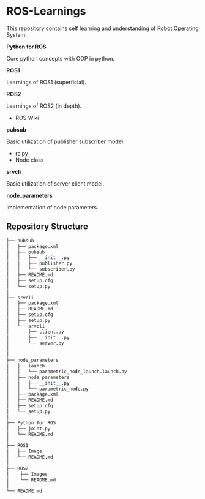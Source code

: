 # ROS-Learnings
This repository contains self learning and understanding of Robot Operating System.

**Python for ROS**

Core python concepts with OOP in python.

**ROS1**

Learnings of ROS1 (superficial).

**ROS2**

Learnings of ROS2 (in depth).

- ROS Wiki

**pubsub**

Basic utilization of publisher subscriber model.

- rclpy
- Node class

**srvcli**

Basic utilization of server client model.

**node_parameters**

Implementation of node parameters. 

## Repository Structure
```python
├── pubsub
│   ├── package.xml
│   ├── pubsub
│   │   ├── __init__.py
│   │   ├── publisher.py
│   │   └── subscriber.py
│   ├── README.md
│   ├── setup.cfg
│   └── setup.py
│
├── srvcli
│   ├── package.xml
│   ├── README.md
│   ├── setup.cfg
│   ├── setup.py
│   └── srvcli
│       ├── client.py
│       ├── __init__.py
│       └── server.py
│
│
├── node_parameters
│   ├── launch
│   │   └── parametric_node_launch.launch.py
│   ├── node_parameters
│   │   ├── __init__.py
│   │   └── parametric_node.py
│   ├── package.xml
│   ├── README.md
│   ├── setup.cfg
│   └── setup.py
│
├── Python for ROS
│   ├── joint.py
│   └── README.md
│
├── ROS1
│   ├── Image
│   └── README.md
│
├── ROS2
│    ├── Images
│    └── README.md
│
└── README.md

```